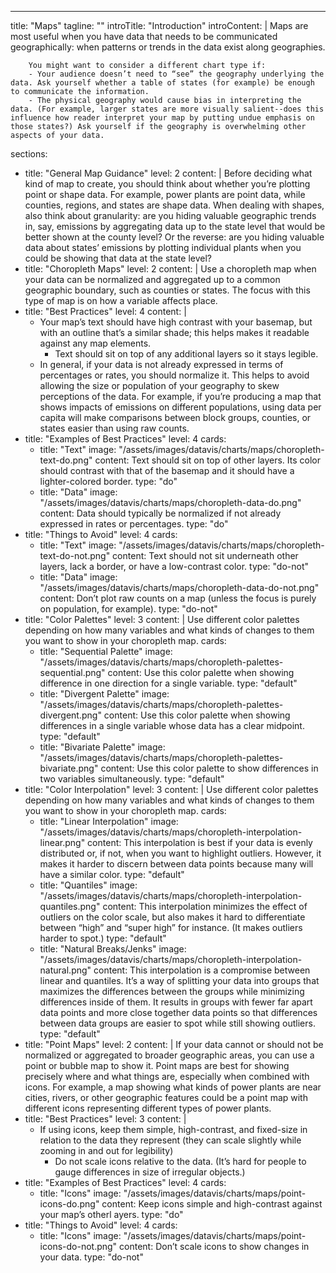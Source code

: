 ---
title: "Maps"
tagline: ""
introTitle: "Introduction"
introContent: | 
        Maps are most useful when you have data that needs to be communicated geographically: when patterns or trends in the data exist along geographies.

        You might want to consider a different chart type if:
        - Your audience doesn’t need to “see” the geography underlying the data. Ask yourself whether a table of states (for example) be enough to communicate the information.
        - The physical geography would cause bias in interpreting the data. (For example, larger states are more visually salient--does this influence how reader interpret your map by putting undue emphasis on those states?) Ask yourself if the geography is overwhelming other aspects of your data.
sections:
  - title: "General Map Guidance"
    level: 2
    content: |
      Before deciding what kind of map to create, you should think about whether you’re plotting point or shape data. For example, power plants are point data, while counties, regions, and states are shape data. When dealing with shapes, also think about granularity: are you hiding valuable geographic trends in, say, emissions by aggregating data up to the state level that would be better shown at the county level? Or the reverse: are you hiding valuable data about states’ emissions by plotting individual plants when you could be showing that data at the state level?
  - title: "Choropleth Maps"
    level: 2
    content: |
      Use a choropleth map when your data can be normalized and aggregated up to a common geographic boundary, such as counties or states. The focus with this type of map is on how a variable affects place.
  - title: "Best Practices"
    level: 4
    content: |
      - Your map’s text should have high contrast with your basemap, but with an outline that’s a similar shade; this helps makes it readable against any map elements.
          - Text should sit on top of any additional layers so it stays legible.
      - In general, if your data is not already expressed in terms of percentages or rates, you should normalize it. This helps to avoid allowing the size or population of your geography to skew perceptions of the data. For ­example, if you’re producing a map that shows impacts of emissions on different populations, using data per capita will make comparisons between block groups, counties, or states easier than using raw counts.
  - title: "Examples of Best Practices"
    level: 4 
    cards:
    - title: "Text"
      image: "/assets/images/datavis/charts/maps/choropleth-text-do.png"
      content: Text should sit on top of other layers. Its color should contrast with that of the basemap and it should have a lighter-colored border.
      type: "do"
    - title: "Data"
      image: "/assets/images/datavis/charts/maps/choropleth-data-do.png"
      content: Data should typically be normalized if not already expressed in rates or percentages.
      type: "do"
  - title: "Things to Avoid"
    level: 4 
    cards:
    - title: "Text"
      image: "/assets/images/datavis/charts/maps/choropleth-text-do-not.png"
      content: Text should not sit underneath other layers, lack a border, or have a low-contrast color.
      type: "do-not"
    - title: "Data"
      image: "/assets/images/datavis/charts/maps/choropleth-data-do-not.png"
      content: Don’t plot raw counts on a map (unless the focus is purely on population, for example).
      type: "do-not"
  - title: "Color Palettes"
    level: 3 
    content: |
      Use different color palettes depending on how many variables and what kinds of changes to them you want to show in your choropleth map.
    cards:
    - title: "Sequential Palette"
      image: "/assets/images/datavis/charts/maps/choropleth-palettes-sequential.png"
      content: Use this color palette when showing difference in one direction for a single variable.
      type: "default"
    - title: "Divergent Palette"
      image: "/assets/images/datavis/charts/maps/choropleth-palettes-divergent.png"
      content: Use this color palette when showing differences in a single variable whose data has a clear midpoint.
      type: "default"
    - title: "Bivariate Palette"
      image: "/assets/images/datavis/charts/maps/choropleth-palettes-bivariate.png"
      content: Use this color palette to show differences in two variables simultaneously.
      type: "default"
  - title: "Color Interpolation"
    level: 3 
    content: |
      Use different color palettes depending on how many variables and what kinds of changes to them you want to show in your choropleth map.
    cards:
    - title: "Linear Interpolation"
      image: "/assets/images/datavis/charts/maps/choropleth-interpolation-linear.png"
      content: This interpolation is best if your data is evenly distributed or, if not, when you want to highlight outliers. However, it makes it harder to discern between data points because many will have a similar color.
      type: "default"
    - title: "Quantiles"
      image: "/assets/images/datavis/charts/maps/choropleth-interpolation-quantiles.png"
      content: This interpolation minimizes the effect of outliers on the color scale, but also makes it hard to differentiate between “high” and “super high” for instance. (It makes outliers harder to spot.)
      type: "default"
    - title: "Natural Breaks/Jenks"
      image: "/assets/images/datavis/charts/maps/choropleth-interpolation-natural.png"
      content: This interpolation is a compromise between linear and quantiles. It’s a way of splitting your data into groups that maximizes the differences between the groups while minimizing differences inside of them. It results in groups with fewer far apart data points and more close together data points so that differences between data groups are easier to spot while still showing outliers.
      type: "default"
  - title: "Point Maps"
    level: 2
    content: |
      If your data cannot or should not be normalized or aggregated to broader geographic areas, you can use a point or bubble map to show it. Point maps are best for showing precisely where and what things are, especially when combined with icons. For example, a map showing what kinds of power plants are near cities, rivers, or other geographic features could be a point map with different icons representing different types of power plants.
  - title: "Best Practices"
    level: 3
    content: |
      - If using icons, keep them simple, high-contrast, and fixed-size in relation to the data they represent (they can scale slightly while zooming in and out for legibility)
        - Do not scale icons relative to the data. (It’s hard for people to gauge differences in size of irregular objects.)
  - title: "Examples of Best Practices"
    level: 4 
    cards:
    - title: "Icons"
      image: "/assets/images/datavis/charts/maps/point-icons-do.png"
      content: Keep icons simple and high-contrast against your map’s otherl ayers.
      type: "do"
  - title: "Things to Avoid"
    level: 4 
    cards:
    - title: "Icons"
      image: "/assets/images/datavis/charts/maps/point-icons-do-not.png"
      content: Don’t scale icons to show changes in your data.
      type: "do-not"
 